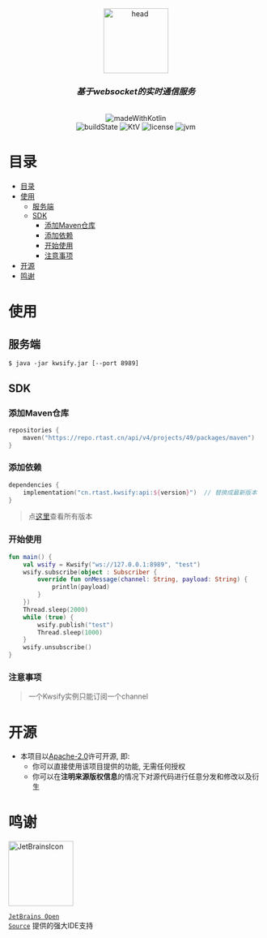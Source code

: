 <div align="center">
  <img src="https://rtakland.github.io/Static/static/kwsify.png" alt="head" width="128">
  <br>
  <h3><em>基于websocket的实时通信服务</em></h3>
  <br>
  <img src="https://rtakland.github.io/Static/static/kotlin/made-with-kotlin.svg" alt="madeWithKotlin">
  <br>
  <img src="https://img.shields.io/github/actions/workflow/status/RTAkland/kwsify/main.yml" alt="buildState">
  <img src="https://img.shields.io/badge/Kotlin-v2.0.21-pink?logo=Kotlin" alt="KtV">
  <img src="https://img.shields.io/badge/LICENSE-Apache2.0-green?logo=apache" alt="license">
  <img src="https://img.shields.io/badge/JVM-1.8+-red?logo=Openjdk&link=https://a.com" alt="jvm">

</div>

# 目录

<!-- TOC -->
* [目录](#目录)
* [使用](#使用)
  * [服务端](#服务端)
  * [SDK](#sdk)
    * [添加Maven仓库](#添加maven仓库)
    * [添加依赖](#添加依赖)
    * [开始使用](#开始使用)
    * [注意事项](#注意事项)
* [开源](#开源)
* [鸣谢](#鸣谢)
<!-- TOC -->

# 使用

## 服务端

```shell
$ java -jar kwsify.jar [--port 8989]
```

## SDK

### 添加Maven仓库

```kotlin
repositories {
    maven("https://repo.rtast.cn/api/v4/projects/49/packages/maven")
}

```

### 添加依赖

```kotlin
dependencies {
    implementation("cn.rtast.kwsify:api:${version}")  // 替换成最新版本
}
```

> 点[这里](https://repo.rtast.cn/RTAkland/kwsify/-/packages)查看所有版本

### 开始使用

```kotlin
fun main() {
    val wsify = Kwsify("ws://127.0.0.1:8989", "test")
    wsify.subscribe(object : Subscriber {
        override fun onMessage(channel: String, payload: String) {
            println(payload)
        }
    })
    Thread.sleep(2000)
    while (true) {
        wsify.publish("test")
        Thread.sleep(1000)
    }
    wsify.unsubscribe()
}
```

### 注意事项

> 一个Kwsify实例只能订阅一个channel

# 开源

- 本项目以[Apache-2.0](./LICENSE)许可开源, 即:
    - 你可以直接使用该项目提供的功能, 无需任何授权
    - 你可以在**注明来源版权信息**的情况下对源代码进行任意分发和修改以及衍生

# 鸣谢

<div>

<img src="https://resources.jetbrains.com/storage/products/company/brand/logos/jetbrains.png" alt="JetBrainsIcon" width="128">

<a href="https://www.jetbrains.com/opensource/"><code>JetBrains Open Source</code></a> 提供的强大IDE支持

</div>


